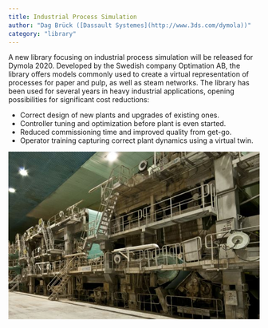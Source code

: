 ```yaml
---
title: Industrial Process Simulation
author: "Dag Brück ([Dassault Systemes](http://www.3ds.com/dymola))"
category: "library"
---
```



A new library focusing on industrial process simulation will be released for Dymola 2020. Developed by the Swedish company Optimation AB, the library offers models commonly used to create a virtual representation of processes for paper and pulp, as well as steam networks. The library has been used for several years in heavy industrial applications, opening possibilities for significant cost reductions:

-	Correct design of new plants and upgrades of existing ones.
-	Controller tuning and optimization before plant is even started.
-	Reduced commissioning time and improved quality from get-go.
-	Operator training capturing correct plant dynamics using a virtual twin.




![](IndustrialProcessSimulation-newsletter.jpg)
